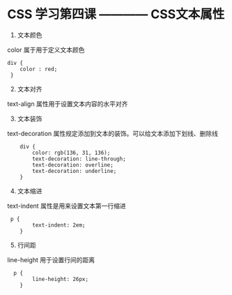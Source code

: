 # CSS 学习第四课 ———— CSS文本属性

1. 文本颜色

color 属于用于定义文本颜色
            
    div {
        color : red;
     }

2. 文本对齐

text-align 属性用于设置文本内容的水平对齐

3. 文本装饰

text-decoration 属性规定添加到文本的装饰。可以给文本添加下划线、删除线

        div {
            color: rgb(136, 31, 136);
            text-decoration: line-through;
            text-decoration: overline;
            text-decoration: underline;
        }

4. 文本缩进

text-indent 属性是用来设置文本第一行缩进

     p {
            text-indent: 2em;
        }

5. 行间距

line-height 用于设置行间的距离

      p {
            line-height: 26px;
        }